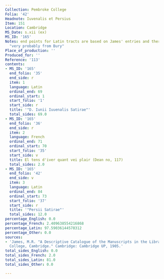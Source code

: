 ```yaml
---
Collection: Pembroke College
Folia: '42'
Headnote: Iuvenalis et Persius
Item: 151
Location: Cambridge
MS_Date: s.xii (ex)
MS_ID: '165'
Notes: end points for Latin tracts are based on James' entries and therefore approximate;
  "very probably from Bury"
Place_of_production: ''
Produced_for: ''
Reference: '113'
contents:
- MS_ID: '165'
  end_folio: '35'
  end_side: r
  item: 1
  language: Latin
  ordinal_end: 69
  ordinal_start: 1
  start_folio: '1'
  start_side: r
  title: '"D. Iunii Iuuenalis Satirae"'
  total_sides: 69.0
- MS_ID: '165'
  end_folio: '36'
  end_side: r
  item: 2
  language: French
  ordinal_end: 71
  ordinal_start: 70
  start_folio: '35'
  start_side: v
  title: El tens d'iver quant vei plair (Dean no, 117)
  total_sides: 2.0
- MS_ID: '165'
  end_folio: '42'
  end_side: v
  item: 3
  language: Latin
  ordinal_end: 84
  ordinal_start: 73
  start_folio: '37'
  start_side: r
  title: '"Persii Satirae"'
  total_sides: 12.0
percentage_English: 0.0
percentage_French: 2.409638554216868
percentage_Latin: 97.59036144578312
percentage_Other: 0.0
sources:
- 'James, M.R. "A Descriptive Catalogue of the Manuscripts in the Library of Pembroke
  College, Cambridge." Cambridge: Cambridge UP, 1905.'
total_sides_English: 0.0
total_sides_French: 2.0
total_sides_Latin: 81.0
total_sides_Other: 0.0

---
```

